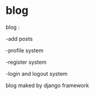 # blog

blog :


-add posts 


-profile system 


-register system 



-login and logout system 




blog maked by django framework
